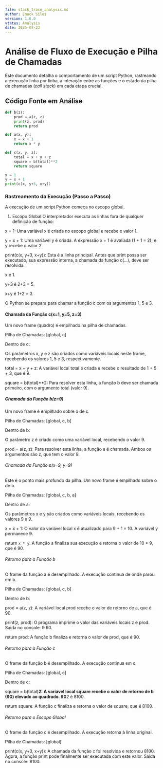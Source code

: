 ```yaml
---
file: stack_trace_analysis.md
author: Enock Silos
version: 1.0.0
vtatus: Analysis
date: 2025-08-23
---
```


# Análise de Fluxo de Execução e Pilha de Chamadas

Este documento detalha o comportamento de um script Python, rastreando a execução linha por linha, a interação entre as funções e o estado da pilha de chamadas (*call stack*) em cada etapa crucial.

## Código Fonte em Análise

```python
def b(z):
    prod = a(z, z)
    print(z, prod)
    return prod

def a(x, y):
    x = x + 1
    return x * y

def c(x, y, z):
    total = x + y + z
    square = b(total)**2
    return square

x = 1
y = x + 1
print(c(x, y+3, x+y))
```

### Rastreamento da Execução (Passo a Passo)

A execução de um script Python começa no escopo global.

1. Escopo Global
O interpretador executa as linhas fora de qualquer definição de função:

x = 1: Uma variável x é criada no escopo global e recebe o valor 1.

y = x + 1: Uma variável y é criada. A expressão x + 1 é avaliada (1 + 1 = 2), e y recebe o valor 2.

print(c(x, y+3, x+y)): Esta é a linha principal. Antes que print possa ser executado, sua expressão interna, a chamada da função c(...), deve ser resolvida.

x é 1.

y+3 é 2+3 = 5.

x+y é 1+2 = 3.

O Python se prepara para chamar a função c com os argumentos 1, 5 e 3.

#### Chamada da Função c(x=1, y=5, z=3)

Um novo frame (quadro) é empilhado na pilha de chamadas.

Pilha de Chamadas: [global, c]

Dentro de c:

Os parâmetros x, y e z são criados como variáveis locais neste frame, recebendo os valores 1, 5 e 3, respectivamente.

total = x + y + z: A variável local total é criada e recebe o resultado de 1 + 5 + 3, que é 9.

square = b(total)**2: Para resolver esta linha, a função b deve ser chamada primeiro, com o argumento total (valor 9).

##### Chamada da Função b(z=9)

Um novo frame é empilhado sobre o de c.

Pilha de Chamadas: [global, c, b]

Dentro de b:

O parâmetro z é criado como uma variável local, recebendo o valor 9.

prod = a(z, z): Para resolver esta linha, a função a é chamada. Ambos os argumentos são z, que tem o valor 9.

###### Chamada da Função a(x=9, y=9)

Este é o ponto mais profundo da pilha. Um novo frame é empilhado sobre o de b.

Pilha de Chamadas: [global, c, b, a]

Dentro de a:

Os parâmetros x e y são criados como variáveis locais, recebendo os valores 9 e 9.

x = x + 1: O valor da variável local x é atualizado para 9 + 1 = 10. A variável y permanece 9.

return `x * y`: A função a finaliza sua execução e retorna o valor de 10 * 9, que é 90.

###### Retorno para a Função b

O frame da função a é desempilhado. A execução continua de onde parou em b.

Pilha de Chamadas: [global, c, b]

Dentro de b:

prod = a(z, z): A variável local prod recebe o valor de retorno de a, que é 90.

print(z, prod): O programa imprime o valor das variáveis locais z e prod. Saída no console: 9 90.

return prod: A função b finaliza e retorna o valor de prod, que é 90.

###### Retorno para a Função c

O frame da função b é desempilhado. A execução continua em c.

Pilha de Chamadas: [global, c]

Dentro de c:

square = b(total)**2: A variável local square recebe o valor de retorno de b (90) elevado ao quadrado. 90**2 é 8100.

return square: A função c finaliza e retorna o valor de square, que é 8100.

###### Retorno para o Escopo Global

O frame da função c é desempilhado. A execução retorna à linha original.

Pilha de Chamadas: [global]

print(c(x, y+3, x+y)): A chamada da função c foi resolvida e retornou 8100. Agora, a função print pode finalmente ser executada com este valor. Saída no console: 8100.

``` text
